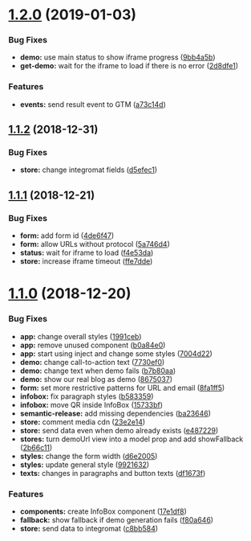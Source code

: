 # [1.2.0](https://github.com/frontity/instademo.frontity.io/compare/v1.1.2...v1.2.0) (2019-01-03)


### Bug Fixes

* **demo:** use main status to show iframe progress ([9bb4a5b](https://github.com/frontity/instademo.frontity.io/commit/9bb4a5b))
* **get-demo:** wait for the iframe to load if there is no error ([2d8dfe1](https://github.com/frontity/instademo.frontity.io/commit/2d8dfe1))


### Features

* **events:** send result event to GTM ([a73c14d](https://github.com/frontity/instademo.frontity.io/commit/a73c14d))

## [1.1.2](https://github.com/frontity/instademo.frontity.io/compare/v1.1.1...v1.1.2) (2018-12-31)


### Bug Fixes

* **store:** change integromat fields ([d5efec1](https://github.com/frontity/instademo.frontity.io/commit/d5efec1))

## [1.1.1](https://github.com/frontity/autodemos/compare/v1.1.0...v1.1.1) (2018-12-21)


### Bug Fixes

* **form:** add form id ([4de6f47](https://github.com/frontity/autodemos/commit/4de6f47))
* **form:** allow URLs without protocol ([5a746d4](https://github.com/frontity/autodemos/commit/5a746d4))
* **status:** wait for iframe to load ([f4e53da](https://github.com/frontity/autodemos/commit/f4e53da))
* **store:** increase iframe timeout ([ffe7dde](https://github.com/frontity/autodemos/commit/ffe7dde))

# [1.1.0](https://github.com/frontity/autodemos/compare/v1.0.0...v1.1.0) (2018-12-20)


### Bug Fixes

* **app:** change overall styles ([1991ceb](https://github.com/frontity/autodemos/commit/1991ceb))
* **app:** remove unused component ([b0a84e0](https://github.com/frontity/autodemos/commit/b0a84e0))
* **app:** start using inject and change some styles ([7004d22](https://github.com/frontity/autodemos/commit/7004d22))
* **demo:** change call-to-action text ([7730ef0](https://github.com/frontity/autodemos/commit/7730ef0))
* **demo:** change text when demo fails ([b7b80aa](https://github.com/frontity/autodemos/commit/b7b80aa))
* **demo:** show our real blog as demo ([8675037](https://github.com/frontity/autodemos/commit/8675037))
* **form:** set more restrictive patterns for URL and email ([8fa1ff5](https://github.com/frontity/autodemos/commit/8fa1ff5))
* **infobox:** fix paragraph styles ([b583359](https://github.com/frontity/autodemos/commit/b583359))
* **infobox:** move QR inside InfoBox ([15733bf](https://github.com/frontity/autodemos/commit/15733bf))
* **semantic-release:** add missing dependencies ([ba23646](https://github.com/frontity/autodemos/commit/ba23646))
* **store:** comment media cdn ([23e2e14](https://github.com/frontity/autodemos/commit/23e2e14))
* **store:** send data even when demo already exists ([e487229](https://github.com/frontity/autodemos/commit/e487229))
* **stores:** turn demoUrl view into a model prop and add showFallback ([2b66c11](https://github.com/frontity/autodemos/commit/2b66c11))
* **styles:** change the form width ([d6e2005](https://github.com/frontity/autodemos/commit/d6e2005))
* **styles:** update general style ([9921632](https://github.com/frontity/autodemos/commit/9921632))
* **texts:** changes in paragraphs and button texts ([df1673f](https://github.com/frontity/autodemos/commit/df1673f))


### Features

* **components:** create InfoBox component ([17e1df8](https://github.com/frontity/autodemos/commit/17e1df8))
* **fallback:** show fallback if demo generation fails ([f80a646](https://github.com/frontity/autodemos/commit/f80a646))
* **store:** send data to integromat ([c8bb584](https://github.com/frontity/autodemos/commit/c8bb584))
